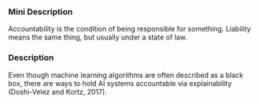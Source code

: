 ### Mini Description

Accountability is the condition of being responsible for something. Liability means the same thing, but usually under a state of law.

### Description

Even though machine learning algorithms are often described as a black box, there are ways to hold AI systems accountable via explainability (Doshi-Velez and Kortz, 2017).
